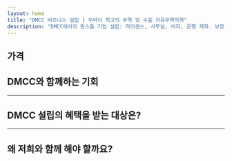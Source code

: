 ```yaml
---
layout: home
title: "DMCC 비즈니스 설립 | 두바이 최고의 무역 및 수출 자유무역지역"
description: "DMCC에서의 원스톱 기업 설립: 라이센스, 사무실, 비자, 은행 계좌. 보장된 결과를 제공하는 전문적인 지원."
---
```


<!-- text="성장에 집중하세요 — iMind가 언어를 처리해드립니다." -->
<!-- text="교실 수업은 수년이 걸립니다. iMind는 오늘 모든 언어로 실시간 이해를 제공합니다." -->
<!-- text="번역 골치거리가 아닌 성장에 투자하세요. iMind가 혁신하는 동안 통역해드립니다." -->
<!-- <AuthButton text="실시간 데모 체험하기 →" buttonClass="brand"/> -->

<HeroSection
title="**DMCC** Free Zone 사업자 등록"
text="무역, 물류, 원자재 및 국제 비즈니스 운영을 위한 턴키 솔루션">

</HeroSection>

## 가격

<PricingPlans :plans="[
  {
    title: 'DMCC에서 직접 서비스 주문',
    details: '**29,205** AED  **17**일',
    items: [
      '중개인 없이 직접 접근',
      '추가 수수료 없음',
      '수수료 없음'
    ],
    linkText: 'Order directly',
    linkHref: '/guide/use-cases#negotiations',
    bullet: '💬'
  },
  {
    title: '전문가 지도를 위한 **스탠다드** 플랜 선택',
    details: '**36,555** AED  **17**일',
    items: [
      '시간 절약',
      '예측 가능한 결과',
      '개인 전문가 지원',
      '서비스 장소까지 비즈니스급 교통편',
      '최소한의 참여 필요'
    ],
    linkText: 'Order from expert',
    linkHref: '/guide/use-cases#operations',
    bullet: '⚡︎'
  },
  {
    title: '**최고급** 전문가 지도를 위한 **프리미엄** 플랜',
    details: '**42,055** AED  **15**일',
    items: [
      '1인 VIP 공항 영접',
      '프리미엄급 공항-호텔-공항 이동 서비스',
      'VIP 신속 처리 절차',
      '결과 보장',
      '24/7 개인 전문가 지원',
      '서비스 장소까지 프리미엄급 교통편',
      '최소한의 참여 필요'
    ],
    linkText: 'Order from expert',
    linkHref: '/guide/use-cases#operations',
    bullet: '💰'
  }
]" />

## DMCC와 함께하는 기회

<FeatureBlock :card="{
  title: 'DMCC 기업 설립 종합 서비스',
  details: '라이센스 발급부터 비자 및 은행 계좌 개설까지 — 모든 과정을 대행해드립니다.',
  items: [
    '⚡︎ 5-7 영업일 이내 무역, 서비스 또는 컨설팅 라이센스 발급.',
    '✧ JLT(Jumeirah Lake Towers)의 사무실 공간 또는 플렉시데스크.',
    '✧ 사업주와 직원을 위한 UAE 거주 비자(2년 유효).',
    '✧ UAE 기업 은행 계좌 개설 지원.',
  ],
  link: '/guide/dmcc-setup-process',
  src: {
    light: '/content/iStock-1366951573.jpg',
    dark: '/content/iStock-1366951573.jpg',
  },
  inversion: false
}" />

<FeatureBlock :card="{
  title: 'DMCC가 글로벌 무역의 1위인 이유',
  details: 'EU, 미국, 아시아의 파트너들이 신뢰하는 확고한 국제적 명성을 가진 프리존.',
  items: [
    '⚡︎ 강력한 비즈니스 이미지: DMCC는 무역 기업들의 최우선 선택.',
    '✧ 100% 외국인 소유 가능 — 현지 파트너 불필요.',
    '✧ 간소화된 수출 절차, 인증 및 물류 지원.',
    '✧ 금거래부터 IT 서비스까지 다양한 라이센스.',
  ],
  link: '/guide/why-dmcc',
  src: {
    light: '/content/iStock-1366951573.jpg',
    dark: '/content/iStock-1366951573.jpg',
  },
  inversion: true
}" />

<FeatureBlock :card="{
  title: '규정 준수 및 리스크 관리 보장',
  details: 'UAE 규정 및 국제 표준과의 완벽한 정렬.',
  items: [
    '⚡︎ KYC 및 기업 문서 준비.',
    '✧ UAE AML/CFT 규정 준수 지원 [official source](https://u.ae/en/information-and-services/business/anti-money-laundering).',
    '✧ VAT, ESR, UBO 등록 지원.',
    '✧ 등록 후 지속적인 법률 지원.',
  ],
  link: '/guide/compliance-support',
  src: {
    light: '/content/iStock-1366951573.jpg',
    dark: '/content/iStock-1366951573.jpg',
  },
  inversion: false
}" />

---

## DMCC 설립의 혜택을 받는 대상은?

<FeatureCards :features="[
  {
    title: '수출입 기업',
    details: '중국, 인도, 유럽, 중동에서 소싱하는 기업.',
    items: [
      '간소화된 계약 및 인증 절차.',
      'UAE를 통한 세금 효율적인 무역.',
      '국제 고객과의 강력한 신뢰도.',
    ],
    linkText: 'Learn more',
    link: '/guide/dmcc-use-cases#import-export'
  },
  {
    title: '보석 및 상품 거래 기업',
    details: '금, 다이아몬드, 금속, 커피, 차, 곡물 거래.',
    items: [
      '귀금속 및 상품을 위한 특별 DMCC 라이선스.',
      '수출 문서 및 인증 지원.',
      'JAFZA와 DP World를 통한 효율적인 물류.',
    ],
    linkText: 'Explore solutions',
    link: '/guide/dmcc-use-cases#commodities'
  },
  {
    title: '기술 기업',
    details: '글로벌 고객을 위한 SaaS, 디지털 마케팅, 소프트웨어 개발.',
    items: [
      '본사를 위한 명망 있는 free zone 주소.',
      'UAE 혜택이 포함된 최적화된 세금 구조.',
      'DMCC 라이선스로 GCC 및 MENA 시장 진출.',
    ],
    linkText: 'View case studies',
    link: '/guide/dmcc-use-cases#it-business'
  }
]" />

---

## 왜 저희와 함께 해야 할까요?

<FeatureBlock :card="{
  title: '라이센스부터 첫 계약까지 전문가의 지원',
  details: '7년 이상의 경험을 바탕으로, 저희는 무역 및 수출 기업을 위한 DMCC 기업 설립을 전문으로 합니다. 저희 법률팀이 시작부터 끝까지 원활하고 규정을 준수하는 설립 과정을 보장합니다.',
  items: [
    '✧ 고정 패키지로 투명한 가격 책정',
    '✧ 귀하의 케이스를 전담하는 담당 매니저와 법률 고문',
    '✧ DMCC와 UAE 은행들과의 검증된 실적',
  ],
  link: '/guide/our-services',
  src: {
    light: '/content/iStock-1366951573.jpg',
    dark: '/content/iStock-1366951573.jpg',
  },
  inversion: true
}" />

<AuthButton text="무료 견적 받기 →" buttonClass="brand"/>